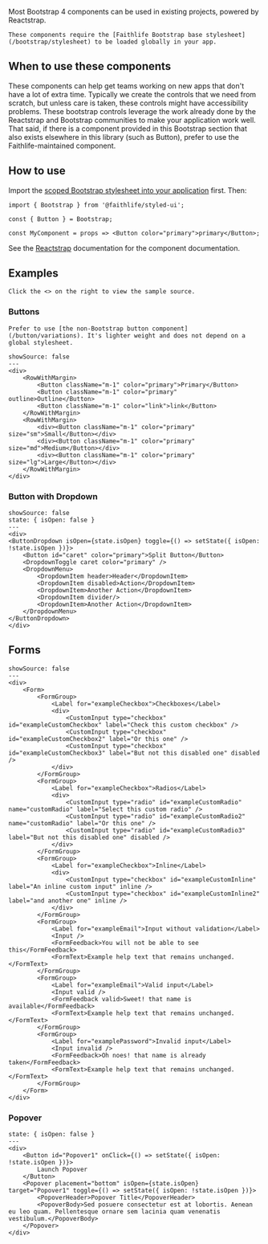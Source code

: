 Most Bootstrap 4 components can be used in existing projects, powered by Reactstrap.

```hint|directive
These components require the [Faithlife Bootstrap base stylesheet](/bootstrap/stylesheet) to be loaded globally in your app.
```

## When to use these components

These components can help get teams working on new apps that don't have a lot of extra time. Typically we create the controls that we need from scratch, but unless care is taken, these controls might have accessibility problems. These bootstrap controls leverage the work already done by the Reactstrap and Bootstrap communities to make your application work well. That said, if there is a component provided in this Bootstrap section that also exists elsewhere in this library (such as Button), prefer to use the Faithlife-maintained component.

## How to use

Import the [scoped Bootstrap stylesheet into your application](/bootstrap/stylesheet) first. Then:

```
import { Bootstrap } from '@faithlife/styled-ui';

const { Button } = Bootstrap;

const MyComponent = props => <Button color="primary">primary</Button>;

```

See the [Reactstrap](https://reactstrap.github.io/) documentation for the component documentation.

## Examples

```hint|neutral
Click the <> on the right to view the sample source.
```

### Buttons

```hint|directive
Prefer to use [the non-Bootstrap button component](/button/variations). It's lighter weight and does not depend on a global stylesheet.
```

```react
showSource: false
---
<div>
	<RowWithMargin>
		<Button className="m-1" color="primary">Primary</Button>
		<Button className="m-1" color="primary" outline>Outline</Button>
		<Button className="m-1" color="link">link</Button>
	</RowWithMargin>
	<RowWithMargin>
		<div><Button className="m-1" color="primary" size="sm">Small</Button></div>
		<div><Button className="m-1" color="primary" size="md">Medium</Button></div>
		<div><Button className="m-1" color="primary" size="lg">Large</Button></div>
	</RowWithMargin>
</div>
```

### Button with Dropdown

```react
showSource: false
state: { isOpen: false }
---
<div>
<ButtonDropdown isOpen={state.isOpen} toggle={() => setState({ isOpen: !state.isOpen })}>
	<Button id="caret" color="primary">Split Button</Button>
	<DropdownToggle caret color="primary" />
	<DropdownMenu>
		<DropdownItem header>Header</DropdownItem>
		<DropdownItem disabled>Action</DropdownItem>
		<DropdownItem>Another Action</DropdownItem>
		<DropdownItem divider/>
		<DropdownItem>Another Action</DropdownItem>
	</DropdownMenu>
</ButtonDropdown>
</div>
```


## Forms

```react
showSource: false
---
<div>
	<Form>
		<FormGroup>
			<Label for="exampleCheckbox">Checkboxes</Label>
			<div>
				<CustomInput type="checkbox" id="exampleCustomCheckbox" label="Check this custom checkbox" />
				<CustomInput type="checkbox" id="exampleCustomCheckbox2" label="Or this one" />
				<CustomInput type="checkbox" id="exampleCustomCheckbox3" label="But not this disabled one" disabled />
			</div>
		</FormGroup>
		<FormGroup>
			<Label for="exampleCheckbox">Radios</Label>
			<div>
				<CustomInput type="radio" id="exampleCustomRadio" name="customRadio" label="Select this custom radio" />
				<CustomInput type="radio" id="exampleCustomRadio2" name="customRadio" label="Or this one" />
				<CustomInput type="radio" id="exampleCustomRadio3" label="But not this disabled one" disabled />
			</div>
		</FormGroup>
		<FormGroup>
			<Label for="exampleCheckbox">Inline</Label>
			<div>
				<CustomInput type="checkbox" id="exampleCustomInline" label="An inline custom input" inline />
				<CustomInput type="checkbox" id="exampleCustomInline2" label="and another one" inline />
			</div>
		</FormGroup>
		<FormGroup>
			<Label for="exampleEmail">Input without validation</Label>
			<Input />
			<FormFeedback>You will not be able to see this</FormFeedback>
			<FormText>Example help text that remains unchanged.</FormText>
		</FormGroup>
		<FormGroup>
			<Label for="exampleEmail">Valid input</Label>
			<Input valid />
			<FormFeedback valid>Sweet! that name is available</FormFeedback>
			<FormText>Example help text that remains unchanged.</FormText>
		</FormGroup>
		<FormGroup>
			<Label for="examplePassword">Invalid input</Label>
			<Input invalid />
			<FormFeedback>Oh noes! that name is already taken</FormFeedback>
			<FormText>Example help text that remains unchanged.</FormText>
		</FormGroup>
	</Form>
</div>
```

### Popover

```react
state: { isOpen: false }
---
<div>
	<Button id="Popover1" onClick={() => setState({ isOpen: !state.isOpen })}>
		Launch Popover
	</Button>
	<Popover placement="bottom" isOpen={state.isOpen} target="Popover1" toggle={() => setState({ isOpen: !state.isOpen })}>
		<PopoverHeader>Popover Title</PopoverHeader>
		<PopoverBody>Sed posuere consectetur est at lobortis. Aenean eu leo quam. Pellentesque ornare sem lacinia quam venenatis vestibulum.</PopoverBody>
	</Popover>
</div>
```
